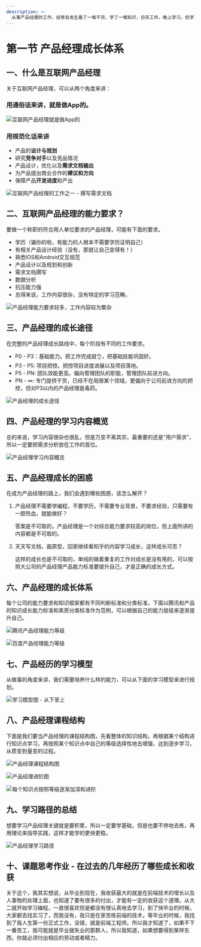```yaml
---
description: >-
  从事产品经理的工作，经常会发生看了一堆干货，学了一堆知识，白天工作，晚上学习，但学习的内容很少对工作有帮忙。不得不让我们思考，产品经理到底是做什么的，产品经理在公司中，在市场中到底是充当什么样的角色，拥有什么样的价值呢？
---
```


# 第一节 产品经理成长体系

## 一、什么是互联网产品经理

关于互联网产品经理，可以从两个角度来讲：

### 用通俗话来讲，就是做App的。

![&#x4E92;&#x8054;&#x7F51;&#x4EA7;&#x54C1;&#x7ECF;&#x7406;&#x5C31;&#x662F;&#x505A;App&#x7684;](../.gitbook/assets/img.jpeg)

### 用规范化话来讲

* 产品的**设计与规划**
* 研究**竞争对手**以及竞品情况
* 产品设计，优化以及**需求文档输出**
* 为产品提出商业合作的**建议和方向**
* 保障产品**开发进度**和产出

![&#x4E92;&#x8054;&#x7F51;&#x4EA7;&#x54C1;&#x7ECF;&#x7406;&#x7684;&#x5DE5;&#x4F5C;&#x4E4B;&#x4E00; - &#x64B0;&#x5199;&#x9700;&#x6C42;&#x6587;&#x6863;](../.gitbook/assets/requirement_doc.jpg)

## 二、互联网产品经理的能力要求？

要做一个称职的符合用人单位要求的产品经理，可能有下面的要求。

* 学历（骗你的啦，有能力的人根本不需要学历证明自己）
* 有相关产品设计经验（没有，那就让自己变得有！）
* 熟悉IOS和Android交互规范
* 产品设计以及规划和创新
* 需求文档撰写
* 数据分析
* 抗压能力强
* 总得来说，工作内容很杂，没有特定的学习范畴。

![&#x4EA7;&#x54C1;&#x7ECF;&#x7406;&#x80FD;&#x529B;&#x8981;&#x6C42;&#x8F83;&#x591A;&#xFF0C;&#x5DE5;&#x4F5C;&#x5185;&#x5BB9;&#x8F83;&#x4E3A;&#x7E41;&#x6742;](../.gitbook/assets/product_manager.webp)

## 三、产品经理的成长途径

在完整的产品经理成长路线中，每个阶段有不同的工作要求。

* P0 - P3：基础能力。把工作完成就👌，把基础技能巩固好。
* P3 - P5:   项目把控。把控项目进度进展以及项目落地。
* P5 - PN:  团队效能更高。偏向管理团队的职能，管理团队前进方向。
* PN  - ∞: 专门提供干货，已经不在局限某个领域，更偏向于公司前进方向的把控，但对P3以内的产品经理是毒药。

![&#x4EA7;&#x54C1;&#x7ECF;&#x7406;&#x7684;&#x6210;&#x957F;&#x9014;&#x5F84;](../.gitbook/assets/chan-pin-jing-li-cheng-chang-lu-xian.png)

## 四、产品经理的学习内容概览

总的来说，学习内容很杂也很乱，但是万变不离其宗，最重要的还是“用户需求”，所以一定要把需求分析放在工作的首位。

![&#x4EA7;&#x54C1;&#x7ECF;&#x7406;&#x5B66;&#x4E60;&#x5185;&#x5BB9;&#x6982;&#x89C8;](../.gitbook/assets/chan-pin-jing-li-de-xue-xi-nei-rong.png)

## 五、产品经理成长的困惑

在成为产品经理的路上，我们会遇到哪些困惑，该怎么解开？

1. 产品经理不需要学编程，不要学历，不需要专业背景，不要求经验，只需要有一腔热血，就能做好？

   答案是不可取的，产品经理是一个对综合能力要求较高的岗位，但上面所讲的内容都是不可取的。

2. 天天写文档，画原型，回家继续看知乎的内容学习成长，这样成长可否？

   这样的成长也是不可取的，单纯的做着重复的工作对成长是没有用的，可以按照大公司的产品经理产品能力标准要提升自己，才是正确的成长方式。

## 六、产品经理的成长体系

每个公司的能力要求和知识框架都有不同判断标准和分类标准，下面以腾讯和产品的知识成长能力标准和素质分类标准作为范例，可以根据自己的能力层级来逐渐提升自己。

![&#x817E;&#x8BAF;&#x4EA7;&#x54C1;&#x7ECF;&#x7406;&#x80FD;&#x529B;&#x7B49;&#x7EA7;](../.gitbook/assets/teng-xun-chan-pin.png)

![&#x767E;&#x5EA6;&#x4EA7;&#x54C1;&#x7ECF;&#x7406;&#x80FD;&#x529B;&#x7B49;&#x7EA7;](../.gitbook/assets/bai-du-chan-pin-jing-li.png)

## 七、产品经历的学习模型

从做事的角度来讲，我们需要培养什么样的能力，可以从下面的学习模型来进行规划。

![&#x5B66;&#x4E60;&#x6A21;&#x578B;&#x56FE; - &#x4ECE;&#x4E0B;&#x81F3;&#x4E0A;](../.gitbook/assets/xue-xi-jia-gou-tu.png)

## 八、产品经理课程结构

下面是我们要当产品经理的课程结构图，先看整体的知识结构，再根据某个结构进行知识点学习，再按照某个知识点中自己的等级选择性地去增强，达到逐步学习，从质变到量变的过程。

![&#x4EA7;&#x54C1;&#x7ECF;&#x7406;&#x8BFE;&#x7A0B;&#x7ED3;&#x6784;&#x56FE;](../.gitbook/assets/chan-pin-jing-li-ke-cheng-jie-gou-tu.png)

![&#x4EA7;&#x54C1;&#x7ECF;&#x7406;&#x8FDB;&#x9636;&#x56FE;](../.gitbook/assets/chan-pin-jing-li-jin-jie.png)

![&#x6BCF;&#x4E2A;&#x77E5;&#x8BC6;&#x70B9;&#x6309;&#x7167;&#x7B49;&#x7EA7;&#x9010;&#x6E10;&#x52A0;&#x6DF1;&#x548C;&#x8FDB;&#x9636;](../.gitbook/assets/image%20%281%29.png)

## 九、学习路径的总结

想要学习产品经理关键就是要积累，所以一定要学基础，但是也要不停地去练，再用理论来指导实践，这样才能学的更快更稳。

![&#x4EA7;&#x54C1;&#x7ECF;&#x7406;&#x5B66;&#x4E60;&#x8DEF;&#x5F84;](../.gitbook/assets/image%20%285%29.png)

## 十、课题思考作业 -  在过去的几年经历了哪些成长和收获

关于这个，我其实想说，从毕业到现在，我收获最大的就是在前端技术的增长以及人事物的处理上面，也知道了要有很多的付出，才能有一定的收获这个道理。从大二就开始学习编程，一直很喜欢但是都没有很认真地去学习，到了快毕业的时候，大家都去找实习了，而我没有，我只是在家苦练前端的技术，等毕业的时候，我找到了我人生第一份正式工作，没错，就是前端工程师。所以我才知道了，如果不下一番苦工，我可能就是毕业就失业的那群人，所以我知道，如果想要得到某样东西，你就必须付出相应的劳动或者精力。

